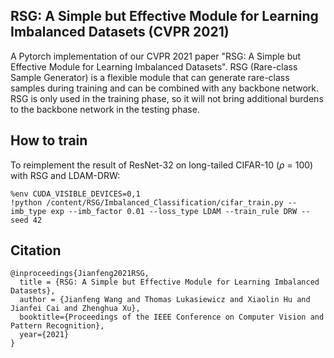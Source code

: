## RSG: A Simple but Effective Module for Learning Imbalanced Datasets (CVPR 2021)

A Pytorch implementation of our CVPR 2021 paper "RSG: A Simple but Effective Module for Learning Imbalanced Datasets". RSG (Rare-class Sample Generator) is a flexible module that can generate rare-class samples during training and can be combined with any backbone network. RSG is only used in the training phase, so it will not bring additional burdens to the backbone network in the testing phase.


How to train
-----------------
 To reimplement the result of ResNet-32 on long-tailed CIFAR-10 ($\rho$ = 100) with RSG and LDAM-DRW:

   ```
   %env CUDA_VISIBLE_DEVICES=0,1
!python /content/RSG/Imbalanced_Classification/cifar_train.py --imb_type exp --imb_factor 0.01 --loss_type LDAM --train_rule DRW --seed 42
   ```

Citation
-----------------

  ```
  @inproceedings{Jianfeng2021RSG,
    title = {RSG: A Simple but Effective Module for Learning Imbalanced Datasets},
    author = {Jianfeng Wang and Thomas Lukasiewicz and Xiaolin Hu and Jianfei Cai and Zhenghua Xu},
    booktitle={Proceedings of the IEEE Conference on Computer Vision and Pattern Recognition},
    year={2021}
  }
  ```
